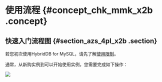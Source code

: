 # 使用流程 {#concept_chk_mmk_x2b .concept}

## 快速入门流程图 {#section_azs_4pl_x2b .section}

若您初次使用HybridDB for MySQL，请先了解[使用限制](cn.zh-CN/快速入门/使用限制.md#)。

通常，从新购实例到可以开始使用实例，您需要完成如下操作：

![](http://static-aliyun-doc.oss-cn-hangzhou.aliyuncs.com/assets/img/18482/154817699610134_zh-CN.png)


